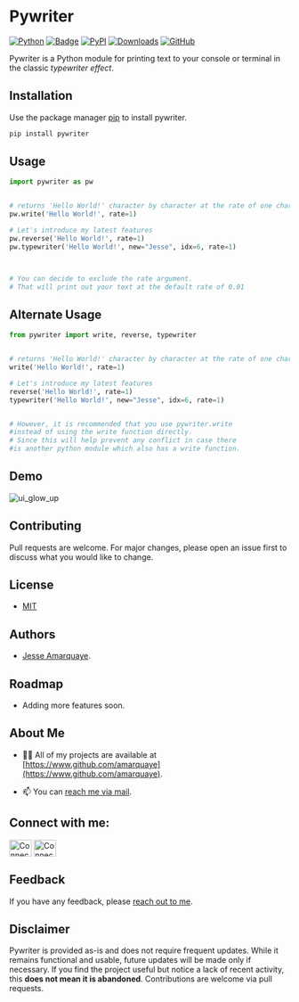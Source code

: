 # Pywriter

[![Python](https://img.shields.io/badge/Python-3776AB?style=for-the-badge&logo=python&logoColor=white)](https://www.python.org/)
[![Badge](https://img.shields.io/badge/python-3.x-color.svg)](https://www.python.org/downloads/)
[![PyPI](https://img.shields.io/pypi/v/pywriter.svg)](https://pypi.org/project/pywriter/)
[![Downloads](https://static.pepy.tech/badge/pywriter)](https://pepy.tech/project/pywriter)
[![GitHub](https://img.shields.io/badge/GitHub-100000?style=for-the-badge&logo=github&logoColor=white)](https://github.com/amarquaye/pywriter)

Pywriter is a Python module for printing text to your console or terminal in the classic _typewriter effect_.

## Installation

Use the package manager [pip](https://pip.pypa.io/en/stable/) to install pywriter.

```bash
pip install pywriter
```

## Usage

```python
import pywriter as pw


# returns 'Hello World!' character by character at the rate of one character per second
pw.write('Hello World!', rate=1)

# Let's introduce my latest features
pw.reverse('Hello World!', rate=1)
pw.typewriter('Hello World!', new="Jesse", idx=6, rate=1)



# You can decide to exclude the rate argument.
# That will print out your text at the default rate of 0.01

```

## Alternate Usage

```python
from pywriter import write, reverse, typewriter


# returns 'Hello World!' character by character at the rate of one character per second
write('Hello World!', rate=1)

# Let's introduce my latest features
reverse('Hello World!', rate=1)
typewriter('Hello World!', new="Jesse", idx=6, rate=1)


# However, it is recommended that you use pywriter.write
#instead of using the write function directly.
# Since this will help prevent any conflict in case there
#is another python module which also has a write function.

```

## Demo

![ui_glow_up](https://user-images.githubusercontent.com/96346994/233510322-9397b5b3-8626-447a-9453-0e580beae656.gif)

## Contributing

Pull requests are welcome. For major changes, please open an issue first
to discuss what you would like to change.

## License

- [MIT](https://github.com/amarquaye/pywriter/blob/master/LICENSE)

## Authors

- [Jesse Amarquaye](https://www.github.com/amarquaye).

## Roadmap

- Adding more features soon.

## About Me

- 👨‍💻 All of my projects are available at [https://www.github.com/amarquaye](https://www.github.com/amarquaye).

- 📫 You can [reach me via mail](mailto:engineeramarquaye@gmail.com).

<h2 align="left">Connect with me:</h2>
<p align="left">
<a href="https://linkedin.com/in/amarquaye" target="blank"><img align="center" src="https://raw.githubusercontent.com/rahuldkjain/github-profile-readme-generator/master/src/images/icons/Social/linked-in-alt.svg" alt="Connect on linkedin" height="30" width="40" /></a>
<a href="https://www.reddit.com/user/amarquaye/" target="blank"><img align="center" src="https://raw.githubusercontent.com/rahuldkjain/github-profile-readme-generator/master/src/images/icons/Social/reddit.svg" alt="Connect on reddit" height="30" width="40" /></a>

## Feedback

If you have any feedback, please [reach out to me](mailto:engineeramarquaye@gmail.com).

## Disclaimer

Pywriter is provided as-is and does not require frequent updates. While it remains functional and usable, future updates will be made only if necessary. If you find the project useful but notice a lack of recent activity, this **does not mean it is abandoned**. Contributions are welcome via pull requests.
